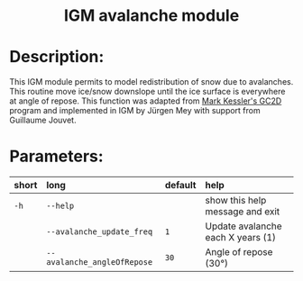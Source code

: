 ### <h1 align="center" id="title">IGM avalanche module  </h1>

# Description:

This IGM module permits to model redistribution of snow due to avalanches.
This routine move ice/snow downslope until the ice surface is everywhere
at angle of repose. This function was adapted from 
[Mark Kessler's GC2D](https://github.com/csdms-contrib/gc2d)
program and implemented in IGM by Jürgen Mey with support from Guillaume Jouvet.
 
 
# Parameters: 


|short|long|default|help|
| :--- | :--- | :--- | :--- |
|`-h`|`--help`||show this help message and exit|
||`--avalanche_update_freq`|`1`|Update avalanche each X years (1)|
||`--avalanche_angleOfRepose`|`30`|Angle of repose (30°)|
